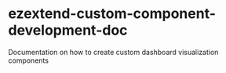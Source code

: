 # ezextend-custom-component-development-doc
Documentation on how to create custom dashboard visualization components
